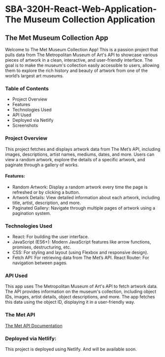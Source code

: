 # SBA-320H-React-Web-Application-The Museum Collection Application

## The Met Museum Collection App

Welcome to The Met Museum Collection App! This is a passion project that pulls data from The Metropolitan Museum of Art's API to showcase various pieces of artwork in a clean, interactive, and user-friendly interface. The goal is to make the museum's collection easily accessible to users, allowing them to explore the rich history and beauty of artwork from one of the world’s largest art museums.

### Table of Contents

- Project Overview
- Features
- Technologies Used
- API Used
- Deployed via Netlify
- Screenshots

### Project Overview

This project fetches and displays artwork data from The Met’s API, including images, descriptions, artist names, mediums, dates, and more. Users can view a random artwork, explore the details of a specific artwork, and paginate through a gallery of works.

#### Features:

- Random Artwork: Display a random artwork every time the page is refreshed or by clicking a button.
- Artwork Details: View detailed information about each artwork, including title, artist, description, and more.
- Paginated Gallery: Navigate through multiple pages of artwork using a pagination system.

### Technologies Used

- React: For building the user interface.
- JavaScript (ES6+): Modern JavaScript features like arrow functions, promises, destructuring, etc.
- CSS: For styling and layout (using Flexbox and responsive design).
- Fetch API: For retrieving data from The Met’s API.
  React Router: For navigation between pages.

### API Used

<p> This app uses The Metropolitan Museum of Art's API to fetch artwork data. The API provides information on the museum's collection, including object IDs, images, artist details, object descriptions, and more. The app fetches this data using the object ID, displaying it in a user-friendly way. </p>

### The Met API

[The Met API Documentation](https://metmuseum.github.io/)

### Deployed via Netlify:

<p>This project is deployed using Netlify.
And will be available soon.</p>
